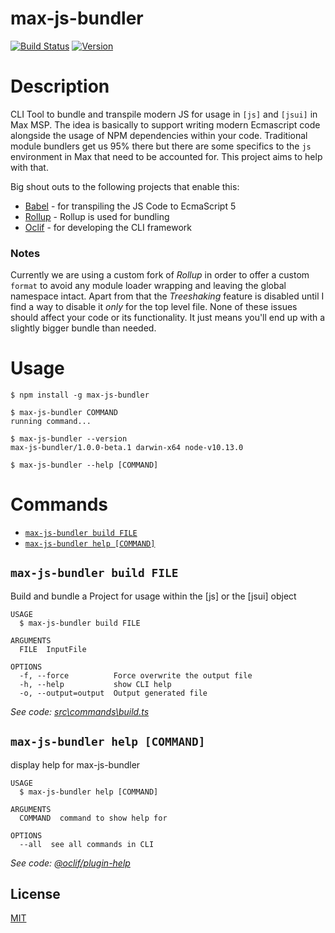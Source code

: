 max-js-bundler
==============

[![Build Status](https://travis-ci.org/fde31/max-js-bundler.svg?branch=master)](https://travis-ci.org/fde31/max-js-bundler)
[![Version](https://img.shields.io/npm/v/max-js-bundler.svg)](https://npmjs.org/package/max-js-bundler)

# Description

CLI Tool to bundle and transpile modern JS for usage in `[js]` and `[jsui]` in Max MSP. The idea is basically to support writing modern Ecmascript code alongside the usage of NPM dependencies within your code. Traditional module bundlers get us 95% there but there are some specifics to the `js` environment in Max that need to be accounted for. This project aims to help with that.

Big shout outs to the following projects that enable this:

* [Babel](https://babeljs.io) - for transpiling the JS Code to EcmaScript 5
* [Rollup](https://rollupjs.org) - Rollup is used for bundling
* [Oclif](https://oclif.io/) - for developing the CLI framework


### Notes

Currently we are using a custom fork of *Rollup* in order to offer a custom `format` to avoid any module loader wrapping and leaving the global namespace intact. Apart from that the *Treeshaking* feature is disabled until I find a way to disable it *only* for the top level file. None of these issues should affect your code or its functionality. It just means you'll end up with a slightly bigger bundle than needed.

# Usage
```sh-session
$ npm install -g max-js-bundler

$ max-js-bundler COMMAND
running command...

$ max-js-bundler --version
max-js-bundler/1.0.0-beta.1 darwin-x64 node-v10.13.0

$ max-js-bundler --help [COMMAND]
```
# Commands
<!-- commands -->
* [`max-js-bundler build FILE`](#max-js-bundler-build-file)
* [`max-js-bundler help [COMMAND]`](#max-js-bundler-help-command)

## `max-js-bundler build FILE`

Build and bundle a Project for usage within the [js] or the [jsui] object

```
USAGE
  $ max-js-bundler build FILE

ARGUMENTS
  FILE  InputFile

OPTIONS
  -f, --force          Force overwrite the output file
  -h, --help           show CLI help
  -o, --output=output  Output generated file
```

_See code: [src\commands\build.ts](https://github.com/fde31/max-js-bundler/blob/v1.2.0/src\commands\build.ts)_

## `max-js-bundler help [COMMAND]`

display help for max-js-bundler

```
USAGE
  $ max-js-bundler help [COMMAND]

ARGUMENTS
  COMMAND  command to show help for

OPTIONS
  --all  see all commands in CLI
```

_See code: [@oclif/plugin-help](https://github.com/oclif/plugin-help/blob/v2.1.6/src\commands\help.ts)_
<!-- commandsstop -->


## License

[MIT](./LICENSE)
